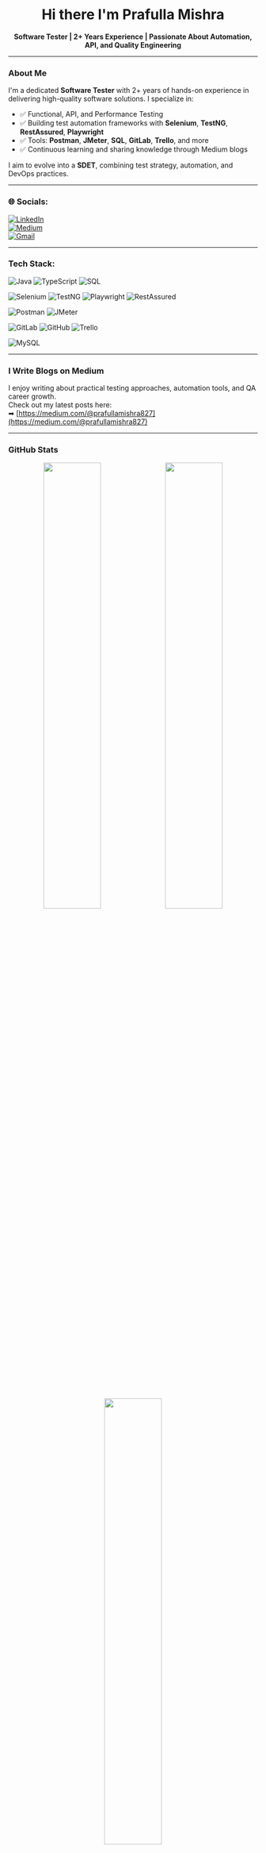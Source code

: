 <h1 align="center">Hi there  I'm Prafulla Mishra</h1>
<p align="center">
  <strong>Software Tester | 2+ Years Experience | Passionate About Automation, API, and Quality Engineering</strong>
</p>

---

###  About Me

I'm a dedicated **Software Tester** with 2+ years of hands-on experience in delivering high-quality software solutions. I specialize in:

- ✅ Functional, API, and Performance Testing  
- ✅ Building test automation frameworks with **Selenium**, **TestNG**, **RestAssured**, **Playwright**  
- ✅ Tools: **Postman**, **JMeter**, **SQL**, **GitLab**, **Trello**, and more  
- ✅ Continuous learning and sharing knowledge through Medium blogs

I aim to evolve into a **SDET**, combining test strategy, automation, and DevOps practices.

---

### 🌐 Socials:

[![LinkedIn](https://img.shields.io/badge/LinkedIn-%230077B5.svg?style=for-the-badge&logo=linkedin&logoColor=white)](https://www.linkedin.com/in/prafulla-mishra-b88921267)  
[![Medium](https://img.shields.io/badge/Medium-000000.svg?style=for-the-badge&logo=medium&logoColor=white)](https://medium.com/@prafullamishra827)  
[![Gmail](https://img.shields.io/badge/Gmail-D14836?style=for-the-badge&logo=gmail&logoColor=white)](mailto:prafullamishra827@gmail.com)

---

###  Tech Stack:

![Java](https://img.shields.io/badge/Java-ED8B00?style=for-the-badge&logo=openjdk&logoColor=white)
![TypeScript](https://img.shields.io/badge/TypeScript-3178C6?style=for-the-badge&logo=typescript&logoColor=white)
![SQL](https://img.shields.io/badge/SQL-003B57?style=for-the-badge&logo=postgresql&logoColor=white)

![Selenium](https://img.shields.io/badge/Selenium-43B02A?style=for-the-badge&logo=selenium&logoColor=white)
![TestNG](https://img.shields.io/badge/TestNG-FD6C00?style=for-the-badge&logo=testng&logoColor=white)
![Playwright](https://img.shields.io/badge/Playwright-2C2C32?style=for-the-badge&logo=playwright&logoColor=green)
![RestAssured](https://img.shields.io/badge/RestAssured-007396?style=for-the-badge&logo=restassured&logoColor=white)

![Postman](https://img.shields.io/badge/Postman-FF6C37?style=for-the-badge&logo=postman&logoColor=white)
![JMeter](https://img.shields.io/badge/Apache%20JMeter-D22128?style=for-the-badge&logo=apachejmeter&logoColor=white)

![GitLab](https://img.shields.io/badge/GitLab-FC6D26?style=for-the-badge&logo=gitlab&logoColor=white)
![GitHub](https://img.shields.io/badge/GitHub-181717?style=for-the-badge&logo=github&logoColor=white)
![Trello](https://img.shields.io/badge/Trello-0052CC?style=for-the-badge&logo=trello&logoColor=white)

![MySQL](https://img.shields.io/badge/MySQL-00758F?style=for-the-badge&logo=mysql&logoColor=white)

---

###  I Write Blogs on Medium

 I enjoy writing about practical testing approaches, automation tools, and QA career growth.  
Check out my latest posts here:  
➡ [https://medium.com/@prafullamishra827](https://medium.com/@prafullamishra827)

---

###  GitHub Stats

<p align="center">
  <img src="https://github-readme-stats.vercel.app/api?username=prafula56&theme=dark&hide_border=true&show_icons=true" width="48%" />
  <img src="https://github-readme-streak-stats.herokuapp.com/?user=prafula56&theme=dark&hide_border=true" width="48%" />
</p>

<p align="center">
  <img src="https://github-readme-stats.vercel.app/api/top-langs/?username=prafula56&layout=compact&theme=dark&hide_border=true" width="48%" />
</p>

---

###  GitHub Trophies

<p align="center">
  <img src="https://github-profile-trophy.vercel.app/?username=prafula56&theme=radical&no-frame=false&no-bg=true&margin-w=4" />
</p>

---

###  Top Contributed Repositories

<p align="center">
  <img src="https://github-contributor-stats.vercel.app/api?username=prafula56&limit=5&theme=dark&combine_all_yearly_contributions=true" />
</p>

---

<p align="center">
  <i>"Quality is not an act, it is a habit – and I’m committed to making it a strong one in every build I test."</i>
</p>
